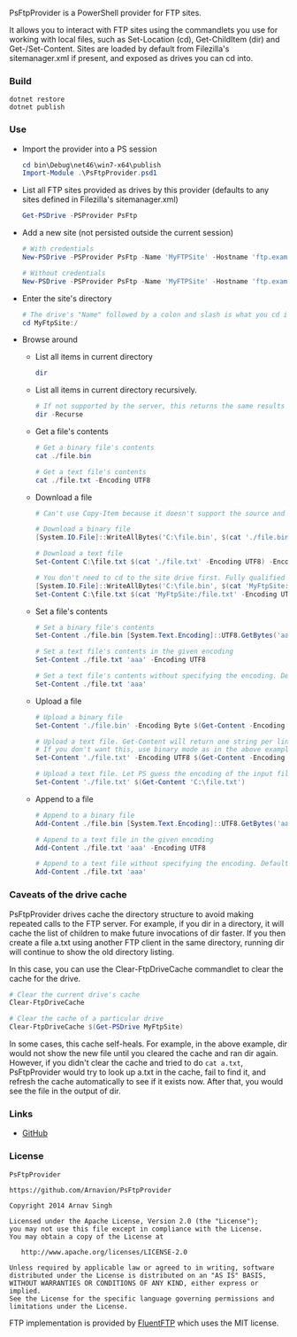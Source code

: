PsFtpProvider is a PowerShell provider for FTP sites.

It allows you to interact with FTP sites using the commandlets you use for working with local files, such as Set-Location (cd), Get-ChildItem (dir) and Get-/Set-Content. Sites are loaded by default from Filezilla's sitemanager.xml if present, and exposed as drives you can cd into.


### Build

```batchfile
dotnet restore
dotnet publish
```


### Use

* Import the provider into a PS session

	```powershell
	cd bin\Debug\net46\win7-x64\publish
	Import-Module .\PsFtpProvider.psd1
	```

* List all FTP sites provided as drives by this provider (defaults to any sites defined in Filezilla's sitemanager.xml)

	```powershell
	Get-PSDrive -PSProvider PsFtp
	```

* Add a new site (not persisted outside the current session)

	```powershell
	# With credentials
	New-PSDrive -PSProvider PsFtp -Name 'MyFTPSite' -Hostname 'ftp.example.com' -Port 21 -Root / -Credential $(Get-Credential)

	# Without credentials
	New-PSDrive -PSProvider PsFtp -Name 'MyFTPSite' -Hostname 'ftp.example.com' -Port 21 -Root /
	```

* Enter the site's directory

	```powershell
	# The drive's "Name" followed by a colon and slash is what you cd into, just like you would cd into C:\
	cd MyFtpSite:/
	```

* Browse around

	* List all items in current directory

		```powershell
		dir
		```

	* List all items in current directory recursively.

		```powershell
		# If not supported by the server, this returns the same results as without the -Recurse switch
		dir -Recurse
		```

	* Get a file's contents

		```powershell
		# Get a binary file's contents
		cat ./file.bin

		# Get a text file's contents
		cat ./file.txt -Encoding UTF8
		```

	* Download a file

		```powershell
		# Can't use Copy-Item because it doesn't support the source and target being different providers.

		# Download a binary file
		[System.IO.File]::WriteAllBytes('C:\file.bin', $(cat './file.bin'))

		# Download a text file
		Set-Content C:\file.txt $(cat './file.txt' -Encoding UTF8) -Encoding UTF8

		# You don't need to cd to the site drive first. Fully qualified paths work too.
		[System.IO.File]::WriteAllBytes('C:\file.bin', $(cat 'MyFtpSite:/file.bin'))
		Set-Content C:\file.txt $(cat 'MyFtpSite:/file.txt' -Encoding UTF8) -Encoding UTF8
		```

	* Set a file's contents

		```powershell
		# Set a binary file's contents
		Set-Content ./file.bin [System.Text.Encoding]::UTF8.GetBytes('aaa')

		# Set a text file's contents in the given encoding
		Set-Content ./file.txt 'aaa' -Encoding UTF8

		# Set a text file's contents without specifying the encoding. Defaults to UTF-8.
		Set-Content ./file.txt 'aaa'
		```

	* Upload a file

		```powershell
		# Upload a binary file
		Set-Content './file.bin' -Encoding Byte $(Get-Content -Encoding Byte 'C:\file.bin')

		# Upload a text file. Get-Content will return one string per line and Set-Content will add a `n at the end of each.
		# If you don't want this, use binary mode as in the above example
		Set-Content './file.txt' -Encoding UTF8 $(Get-Content -Encoding UTF8 'C:\file.txt')

		# Upload a text file. Let PS guess the encoding of the input file. Output encoding still defaults to UTF8 and each line is terminated with a `n.
		Set-Content './file.txt' $(Get-Content 'C:\file.txt')
		```

	* Append to a file

		```powershell
		# Append to a binary file
		Add-Content ./file.bin [System.Text.Encoding]::UTF8.GetBytes('aaa')

		# Append to a text file in the given encoding
		Add-Content ./file.txt 'aaa' -Encoding UTF8

		# Append to a text file without specifying the encoding. Defaults to UTF-8.
		Add-Content ./file.txt 'aaa'
		```


### Caveats of the drive cache

PsFtpProvider drives cache the directory structure to avoid making repeated calls to the FTP server. For example, if you dir in a directory, it will cache the list of children to make future invocations of dir faster. If you then create a file a.txt using another FTP client in the same directory, running dir will continue to show the old directory listing.

In this case, you can use the Clear-FtpDriveCache commandlet to clear the cache for the drive.

```powershell
# Clear the current drive's cache
Clear-FtpDriveCache

# Clear the cache of a particular drive
Clear-FtpDriveCache $(Get-PSDrive MyFtpSite)
```

In some cases, this cache self-heals. For example, in the above example, dir would not show the new file until you cleared the cache and ran dir again. However, if you didn't clear the cache and tried to do ```cat a.txt```, PsFtpProvider would try to look up a.txt in the cache, fail to find it, and refresh the cache automatically to see if it exists now. After that, you would see the file in the output of dir.


### Links

* [GitHub](https://github.com/Arnavion/PsFtpProvider)


### License

```
PsFtpProvider

https://github.com/Arnavion/PsFtpProvider

Copyright 2014 Arnav Singh

Licensed under the Apache License, Version 2.0 (the "License");
you may not use this file except in compliance with the License.
You may obtain a copy of the License at

   http://www.apache.org/licenses/LICENSE-2.0

Unless required by applicable law or agreed to in writing, software
distributed under the License is distributed on an "AS IS" BASIS,
WITHOUT WARRANTIES OR CONDITIONS OF ANY KIND, either express or implied.
See the License for the specific language governing permissions and
limitations under the License.
```

FTP implementation is provided by [FluentFTP](https://github.com/hgupta9/FluentFTP) which uses the MIT license.
